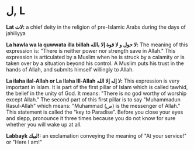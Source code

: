 ل, L
====

**Lat لات:** a chief deity in the religion of pre-Islamic Arabs during
the days of jahiliyya

**La hawla wa la quwwata illa billah لا حول و لا قوة إلا بالله:** The
meaning of this expression is: "There is neither power nor strength save
in Allah." This expression is articulated by a Muslim when he is struck
by a calamity or is taken over by a situation beyond his control. A
Muslim puts his trust in the hands of Allah, and submits himself
willingly to Allah.

**La ilaha ilal-Allah or La Ilaha Ill-Allah** **لا إله إلا الله:** This
expression is very important in Islam. It is part of the first pillar of
Islam which is called tawhid, the belief in the unity of God. It means:
"There is no god worthy of worship except Allah." The second part of
this first pillar is to say "Muhammadun Rasul-Allah" which means:
"Muhammad (ص) is the messenger of Allah." This statement is called the
“key to Paradise”. Before you close your eyes and slepp, pronounce it
three times because you do not know for sure whether you will wake up at
all.

**Labbayk لبيك!:** an exclamation conveying the meaning of "At your
service!" or "Here I am!"


